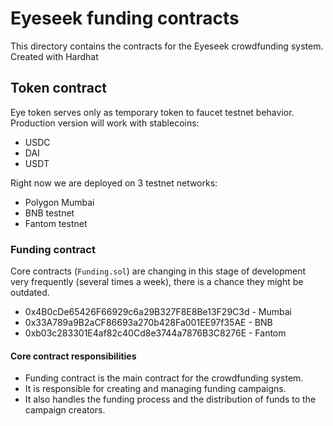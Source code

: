 # Eyeseek funding contracts

This directory contains the contracts for the Eyeseek crowdfunding system. Created with Hardhat 

## Token contract
Eye token serves only as temporary token to faucet testnet behavior. Production version will work with stablecoins:
- USDC
- DAI
- USDT

Right now we are deployed on 3 testnet networks:
- Polygon Mumbai
- BNB testnet
- Fantom testnet

### Funding contract
Core contracts (`Funding.sol`) are changing in this stage of development very frequently (several times a week), there is a chance they might be outdated.

- 0x4B0cDe65426F66929c6a29B327F8E8Be13F29C3d - Mumbai
- 0x33A789a9B2aCF86693a270b428Fa001EE97f35AE - BNB
- 0xb03c283301E4af82c40Cd8e3744a7876B3C8276E - Fantom

#### Core contract responsibilities
- Funding contract is the main contract for the crowdfunding system. 
- It is responsible for creating and managing funding campaigns. 
- It also handles the funding process and the distribution of funds to the campaign creators.